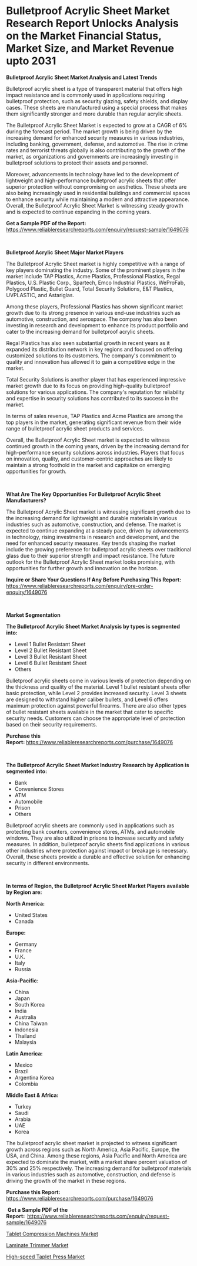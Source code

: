<p><h1>Bulletproof Acrylic Sheet Market Research Report Unlocks Analysis on the Market Financial Status, Market Size, and Market Revenue upto 2031</h1></p><p><strong>Bulletproof Acrylic Sheet Market Analysis and Latest Trends</strong></p>
<p><p>Bulletproof acrylic sheet is a type of transparent material that offers high impact resistance and is commonly used in applications requiring bulletproof protection, such as security glazing, safety shields, and display cases. These sheets are manufactured using a special process that makes them significantly stronger and more durable than regular acrylic sheets.</p><p>The Bulletproof Acrylic Sheet Market is expected to grow at a CAGR of 6% during the forecast period. The market growth is being driven by the increasing demand for enhanced security measures in various industries, including banking, government, defense, and automotive. The rise in crime rates and terrorist threats globally is also contributing to the growth of the market, as organizations and governments are increasingly investing in bulletproof solutions to protect their assets and personnel.</p><p>Moreover, advancements in technology have led to the development of lightweight and high-performance bulletproof acrylic sheets that offer superior protection without compromising on aesthetics. These sheets are also being increasingly used in residential buildings and commercial spaces to enhance security while maintaining a modern and attractive appearance. Overall, the Bulletproof Acrylic Sheet Market is witnessing steady growth and is expected to continue expanding in the coming years.</p></p>
<p><strong>Get a Sample PDF of the Report:&nbsp;</strong> <a href="https://www.reliableresearchreports.com/enquiry/request-sample/1649076">https://www.reliableresearchreports.com/enquiry/request-sample/1649076</a></p>
<p>&nbsp;</p>
<p><strong>Bulletproof Acrylic Sheet Major Market Players</strong></p>
<p><p>The Bulletproof Acrylic Sheet market is highly competitive with a range of key players dominating the industry. Some of the prominent players in the market include TAP Plastics, Acme Plastics, Professional Plastics, Regal Plastics, U.S. Plastic Corp., Spartech, Emco Industrial Plastics, WeProFab, Polygood Plastic, Bullet Guard, Total Security Solutions, E&T Plastics, UVPLASTIC, and Astariglas.</p><p>Among these players, Professional Plastics has shown significant market growth due to its strong presence in various end-use industries such as automotive, construction, and aerospace. The company has also been investing in research and development to enhance its product portfolio and cater to the increasing demand for bulletproof acrylic sheets.</p><p>Regal Plastics has also seen substantial growth in recent years as it expanded its distribution network in key regions and focused on offering customized solutions to its customers. The company's commitment to quality and innovation has allowed it to gain a competitive edge in the market.</p><p>Total Security Solutions is another player that has experienced impressive market growth due to its focus on providing high-quality bulletproof solutions for various applications. The company's reputation for reliability and expertise in security solutions has contributed to its success in the market.</p><p>In terms of sales revenue, TAP Plastics and Acme Plastics are among the top players in the market, generating significant revenue from their wide range of bulletproof acrylic sheet products and services.</p><p>Overall, the Bulletproof Acrylic Sheet market is expected to witness continued growth in the coming years, driven by the increasing demand for high-performance security solutions across industries. Players that focus on innovation, quality, and customer-centric approaches are likely to maintain a strong foothold in the market and capitalize on emerging opportunities for growth.</p></p>
<p>&nbsp;</p>
<p><strong>What Are The Key Opportunities For Bulletproof Acrylic Sheet Manufacturers?</strong></p>
<p><p>The Bulletproof Acrylic Sheet market is witnessing significant growth due to the increasing demand for lightweight and durable materials in various industries such as automotive, construction, and defense. The market is expected to continue expanding at a steady pace, driven by advancements in technology, rising investments in research and development, and the need for enhanced security measures. Key trends shaping the market include the growing preference for bulletproof acrylic sheets over traditional glass due to their superior strength and impact resistance. The future outlook for the Bulletproof Acrylic Sheet market looks promising, with opportunities for further growth and innovation on the horizon.</p></p>
<p><strong>Inquire or Share Your Questions If Any Before Purchasing This Report:</strong> <a href="https://www.reliableresearchreports.com/enquiry/pre-order-enquiry/1649076">https://www.reliableresearchreports.com/enquiry/pre-order-enquiry/1649076</a></p>
<p>&nbsp;</p>
<p><strong>Market Segmentation</strong></p>
<p><strong>The Bulletproof Acrylic Sheet Market Analysis by types is segmented into:</strong></p>
<p><ul><li>Level 1 Bullet Resistant Sheet</li><li>Level 2 Bullet Resistant Sheet</li><li>Level 3 Bullet Resistant Sheet</li><li>Level 6 Bullet Resistant Sheet</li><li>Others</li></ul></p>
<p><p>Bulletproof acrylic sheets come in various levels of protection depending on the thickness and quality of the material. Level 1 bullet resistant sheets offer basic protection, while Level 2 provides increased security. Level 3 sheets are designed to withstand higher caliber bullets, and Level 6 offers maximum protection against powerful firearms. There are also other types of bullet resistant sheets available in the market that cater to specific security needs. Customers can choose the appropriate level of protection based on their security requirements.</p></p>
<p><strong>Purchase this Report:&nbsp;</strong><a href="https://www.reliableresearchreports.com/purchase/1649076">https://www.reliableresearchreports.com/purchase/1649076</a></p>
<p>&nbsp;</p>
<p><strong>The Bulletproof Acrylic Sheet Market Industry Research by Application is segmented into:</strong></p>
<p><ul><li>Bank</li><li>Convenience Stores</li><li>ATM</li><li>Automobile</li><li>Prison</li><li>Others</li></ul></p>
<p><p>Bulletproof acrylic sheets are commonly used in applications such as protecting bank counters, convenience stores, ATMs, and automobile windows. They are also utilized in prisons to increase security and safety measures. In addition, bulletproof acrylic sheets find applications in various other industries where protection against impact or breakage is necessary. Overall, these sheets provide a durable and effective solution for enhancing security in different environments.</p></p>
<p>&nbsp;</p>
<p><strong>In terms of Region, the Bulletproof Acrylic Sheet Market Players available by Region are:</strong></p>
<p>
    <p> <strong> North America: </strong>
        <ul>
            <li>United States</li>
            <li>Canada</li>
        </ul>
        </p> 
    <p> <strong> Europe: </strong>
        <ul>
            <li>Germany</li>
            <li>France</li>
            <li>U.K.</li>
            <li>Italy</li>
            <li>Russia</li>
        </ul>
        </p> 
    <p> <strong> Asia-Pacific: </strong>
        <ul>
            <li>China</li>
            <li>Japan</li>
            <li>South Korea</li>
            <li>India</li>
            <li>Australia</li>
            <li>China Taiwan</li>
            <li>Indonesia</li>
            <li>Thailand</li>
            <li>Malaysia</li>
        </ul>
        </p> 
    <p> <strong> Latin America: </strong>
        <ul>
            <li>Mexico</li>
            <li>Brazil</li>
            <li>Argentina Korea</li>
            <li>Colombia</li>
        </ul>
        </p> 
    <p> <strong> Middle East & Africa: </strong>
        <ul>
            <li>Turkey</li>
            <li>Saudi</li>
            <li>Arabia</li>
            <li>UAE</li>
            <li>Korea</li>
        </ul>
    </p>
    </p>
<p><p>The bulletproof acrylic sheet market is projected to witness significant growth across regions such as North America, Asia Pacific, Europe, the USA, and China. Among these regions, Asia Pacific and North America are expected to dominate the market, with a market share percent valuation of 30% and 25% respectively. The increasing demand for bulletproof materials in various industries such as automotive, construction, and defense is driving the growth of the market in these regions.</p></p>
<p><strong>Purchase this Report: </strong><a href="https://www.reliableresearchreports.com/purchase/1649076">https://www.reliableresearchreports.com/purchase/1649076</a></p>
<p>&nbsp;<strong>Get a Sample PDF of the Report:&nbsp;&nbsp;</strong><a href="https://www.reliableresearchreports.com/enquiry/request-sample/1649076">https://www.reliableresearchreports.com/enquiry/request-sample/1649076</a></p>
<p><strong></strong></p>
<p><p><a href="https://view.publitas.com/reportprime-1/tablet-compression-machines-market-analysis-and-market-size-global-industry-overview-market-segmentation-and-forecast-2023-to-2030/">Tablet Compression Machines Market</a></p><p><a href="https://view.publitas.com/reportprime-1/laminate-trimmer-market-research-report-forecasted-for-period-from-2023-2030-by-market-type-market-application-and-region/">Laminate Trimmer Market</a></p><p><a href="https://view.publitas.com/reportprime-1/high-speed-taplet-press-market-research-report-reveals-the-latest-trends-and-opportunities-of-this-market-for-period-from-2023-2030/">High-speed Taplet Press Market</a></p></p>